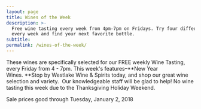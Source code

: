 ```yaml
---
layout: page
title: Wines of the Week
description: >-
  Free wine tasting every week from 4pm-7pm on Fridays. Try four different wines
  every week and find your next favorite bottle.
subtitle:
permalink: /wines-of-the-week/
---
```



These wines are specifically selected for our FREE weekly Wine Tasting, every Friday from 4 - 7pm. This week's features–**New Year Wines.&nbsp;**Stop by Westlake Wine & Spirits today, and shop our great wine selection and variety. &nbsp;Our knowledgeable staff will be glad to help! No wine tasting this week due to the Thanksgiving Holiday Weekend.

Sale prices good through Tuesday, January 2, 2018

&nbsp;